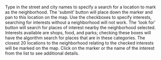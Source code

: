 Type in the street and city names to specify a search for a location to mark as the neighborhood. The 'submit' button will place down the marker and pan to this location on the map.
Use the checkboxes to specify interests, searching for interests without a neighborhood will not work. The 'look for' button will search for places of interest nearby the neighborhood selected.
Interests available are shops, food, and parks; checking these boxes will have the algorithm search for places that are in these categories. 
The closest 20 locations to the neighborhood relating to the checked interests will be marked on the map. 
Click on the marker or the name of the interest from the list to see additional details.